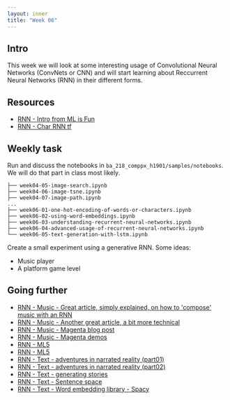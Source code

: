 ```yaml
---
layout: inner
title: "Week 06" 
---
```



## Intro

This week we will look at some interesting usage of Convolutional Neural Networks (ConvNets or CNN) and will start learning about Reccurrent Neural Networks (RNN) in their different forms.


## Resources

+ [RNN - Intro from ML is Fun](https://medium.com/@ageitgey/machine-learning-is-fun-part-2-a26a10b68df3)
+ [RNN - Char RNN tf](https://github.com/sherjilozair/char-rnn-tensorflow)

## Weekly task

Run and discuss the notebooks in `ba_218_comppx_h1901/samples/notebooks`. We will do that part in class most likely.

```
├── week04-05-image-search.ipynb
├── week04-06-image-tsne.ipynb
├── week04-07-image-path.ipynb
...
├── week06-01-one-hot-encoding-of-words-or-characters.ipynb
├── week06-02-using-word-embeddings.ipynb
├── week06-03-understanding-recurrent-neural-networks.ipynb
├── week06-04-advanced-usage-of-recurrent-neural-networks.ipynb
└── week06-05-text-generation-with-lstm.ipynb
```

Create a small experiment using a generative RNN. Some ideas:

+ Music player 
+ A platform game level

## Going further

+ [RNN - Music - Great article, simply explained, on how to 'compose' music with an RNN](https://maraoz.com/2016/02/02/abc-rnn/)
+ [RNN - Music - Another great article, a bit more technical](http://www.hexahedria.com/2015/08/03/composing-music-with-recurrent-neural-networks/)
+ [RNN - Music - Magenta blog post](https://magenta.tensorflow.org/performance-rnn)
+ [RNN - Music - Magenta demos](https://magenta.tensorflow.org/demos)
+ [RNN - ML5 ](https://ml5js.org/docs/training-lstm)
+ [RNN - ML5 ](https://blog.paperspace.com/training-an-lstm-and-using-the-model-in-ml5-js)
+ [RNN - Text - adventures in narrated reality (part01)](https://medium.com/artists-and-machine-intelligence/adventures-in-narrated-reality-6516ff395ba3)
+ [RNN - Text - adventures in narrated reality (part02)](https://medium.com/artists-and-machine-intelligence/adventures-in-narrated-reality-part-ii-dc585af054cb)
+ [RNN - Text - generating stories](https://medium.com/@samim/generating-stories-about-images-d163ba41e4ed)
+ [RNN - Text - Sentence space](https://www.robinsloan.com/voyages-in-sentence-space/)
+ [RNN - Text - Word embedding library - Spacy]()

